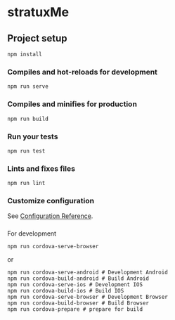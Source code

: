 # stratuxMe

## Project setup
```
npm install
```

### Compiles and hot-reloads for development
```
npm run serve
```

### Compiles and minifies for production
```
npm run build
```

### Run your tests
```
npm run test
```

### Lints and fixes files
```
npm run lint
```

### Customize configuration
See [Configuration Reference](https://cli.vuejs.org/config/).


###

For development
```
npm run cordova-serve-browser
```

or

```
npm run cordova-serve-android # Development Android
npm run cordova-build-android # Build Android
npm run cordova-serve-ios # Development IOS
npm run cordova-build-ios # Build IOS
npm run cordova-serve-browser # Development Browser
npm run cordova-build-browser # Build Browser
npm run cordova-prepare # prepare for build
```